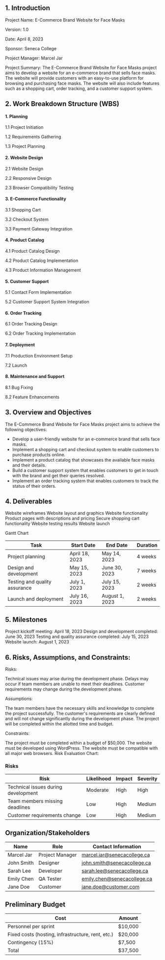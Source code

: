 ## 1. Introduction

Project Name: E-Commerce Brand Website for Face Masks

Version: 1.0

Date: April 8, 2023

Sponsor: Seneca College

Project Manager: Marcel Jar

Project Summary: The E-Commerce Brand Website for Face Masks project aims to develop a website for an e-commerce brand that sells face masks. The website will provide customers with an easy-to-use platform for browsing and purchasing face masks. The website will also include features such as a shopping cart, order tracking, and a customer support system.


## 2. Work Breakdown Structure (WBS)
#### 1. Planning
1.1 Project Initiation

1.2 Requirements Gathering

1.3 Project Planning

#### 2. Website Design
2.1 Website Design

2.2 Responsive Design

2.3 Browser Compatibility Testing

#### 3. E-Commerce Functionality
3.1 Shopping Cart

3.2 Checkout System

3.3 Payment Gateway Integration

#### 4. Product Catalog
4.1 Product Catalog Design

4.2 Product Catalog Implementation

4.3 Product Information Management

#### 5. Customer Support
5.1 Contact Form Implementation

5.2 Customer Support System Integration

#### 6. Order Tracking
6.1 Order Tracking Design

6.2 Order Tracking Implementation

#### 7. Deployment
7.1 Production Environment Setup

7.2 Launch

#### 8. Maintenance and Support
8.1 Bug Fixing

8.2 Feature Enhancements


## 3. Overview and Objectives

The E-Commerce Brand Website for Face Masks project aims to achieve the following objectives:

- Develop a user-friendly website for an e-commerce brand that sells face masks.
- Implement a shopping cart and checkout system to enable customers to purchase products online.
- Implement a product catalog that showcases the available face masks and their details.
- Build a customer support system that enables customers to get in touch with the brand and get their queries resolved.
- Implement an order tracking system that enables customers to track the status of their orders.

## 4. Deliverables

Website wireframes
Website layout and graphics
Website functionality
Product pages with descriptions and pricing
Secure shopping cart functionality
Website testing results
Website launch

Gantt Chart

| Task | Start Date | End Date | Duration |
|------|------------|----------|----------|
| Project planning | April 18, 2023 | May 14, 2023 | 4 weeks |
| Design and development | May 15, 2023 | June 30, 2023 | 7 weeks |
| Testing and quality assurance | July 1, 2023 | July 15, 2023 | 2 weeks |
| Launch and deployment | July 16, 2023 | August 1, 2023 | 2 weeks |

## 5. Milestones

Project kickoff meeting: April 18, 2023
Design and development completed: June 30, 2023
Testing and quality assurance completed: July 15, 2023
Website launch: August 1, 2023

## 6. Risks, Assumptions, and Constraints:

Risks:

Technical issues may arise during the development phase.
Delays may occur if team members are unable to meet their deadlines.
Customer requirements may change during the development phase.

Assumptions:

The team members have the necessary skills and knowledge to complete the project successfully.
The customer's requirements are clearly defined and will not change significantly during the development phase.
The project will be completed within the allotted time and budget.

Constraints:

The project must be completed within a budget of $50,000.
The website must be developed using WordPress.
The website must be compatible with all major web browsers.
Risk Evaluation Chart:

### Risks
| Risk | Likelihood | Impact | Severity |
|------|------------|--------|----------|
| Technical issues during development | Moderate | High | High |
| Team members missing deadlines | Low | High | Medium |
| Customer requirements change | Low | High | Medium |

## Organization/Stakeholders
| Name | Role | Contact Information |
|------|------|---------------------|
| Marcel Jar | Project Manager | marcel.jar@senecacollege.ca |
| John Smith | Designer | john.smith@senecacollege.ca |
| Sarah Lee | Developer | sarah.lee@senecacollege.ca |
| Emily Chen | QA Tester | emily.chen@senecacollege.ca |
| Jane Doe | Customer | jane.doe@customer.com |

## Preliminary Budget
| Cost | Amount |
|------|--------|
| Personnel per sprint | $10,000 |
| Fixed costs (hosting, infrastructure, rent, etc.) | $20,000 |
| Contingency (15%) | $7,500 |
| Total | $37,500 |
